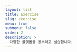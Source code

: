```yaml
---
layout: list
title: Exercise
slug: exercise
menu: true
submenu: false
order: 2
description: >
  다양한 플랫폼을 공부하고 실습합니다.
---
```

